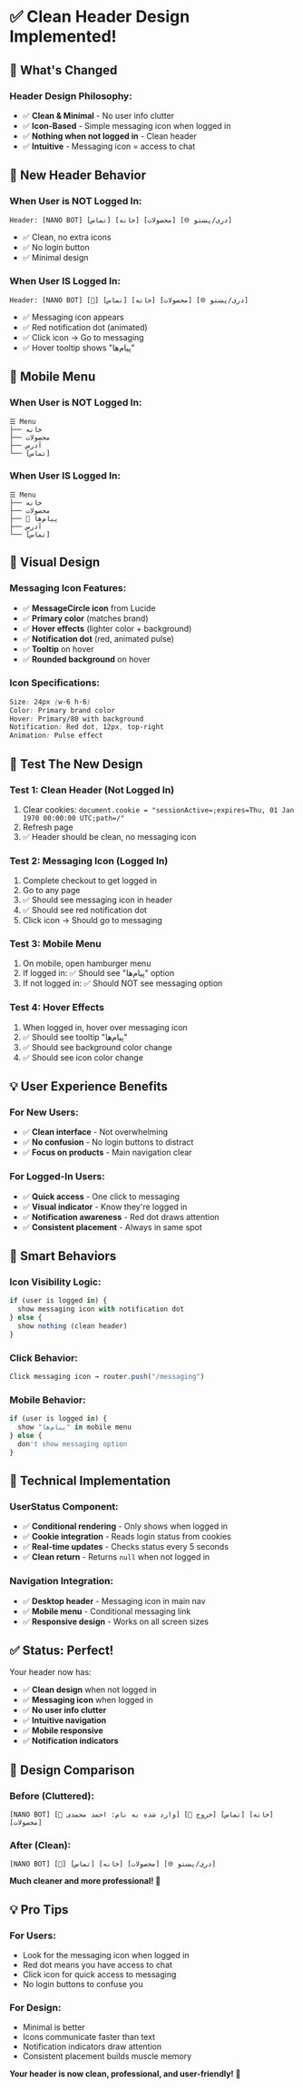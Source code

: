 # ✅ Clean Header Design Implemented!

## 🎨 What's Changed

### Header Design Philosophy:
- ✅ **Clean & Minimal** - No user info clutter
- ✅ **Icon-Based** - Simple messaging icon when logged in
- ✅ **Nothing when not logged in** - Clean header
- ✅ **Intuitive** - Messaging icon = access to chat

## 🎯 New Header Behavior

### When User is NOT Logged In:
```
Header: [NANO BOT] [تماس] [خانه] [محصولات] [🌐 دری/پښتو]
```
- ✅ Clean, no extra icons
- ✅ No login button
- ✅ Minimal design

### When User IS Logged In:
```
Header: [NANO BOT] [💬] [تماس] [خانه] [محصولات] [🌐 دری/پښتو]
```
- ✅ Messaging icon appears
- ✅ Red notification dot (animated)
- ✅ Click icon → Go to messaging
- ✅ Hover tooltip shows "پیام‌ها"

## 📱 Mobile Menu

### When User is NOT Logged In:
```
☰ Menu
├── خانه
├── محصولات
├── آدرس
└── [تماس]
```

### When User IS Logged In:
```
☰ Menu
├── خانه
├── محصولات
├── 💬 پیام‌ها
├── آدرس
└── [تماس]
```

## 🎨 Visual Design

### Messaging Icon Features:
- ✅ **MessageCircle icon** from Lucide
- ✅ **Primary color** (matches brand)
- ✅ **Hover effects** (lighter color + background)
- ✅ **Notification dot** (red, animated pulse)
- ✅ **Tooltip** on hover
- ✅ **Rounded background** on hover

### Icon Specifications:
```css
Size: 24px (w-6 h-6)
Color: Primary brand color
Hover: Primary/80 with background
Notification: Red dot, 12px, top-right
Animation: Pulse effect
```

## 🧪 Test The New Design

### Test 1: Clean Header (Not Logged In)
1. Clear cookies: `document.cookie = "sessionActive=;expires=Thu, 01 Jan 1970 00:00:00 UTC;path=/"`
2. Refresh page
3. ✅ Header should be clean, no messaging icon

### Test 2: Messaging Icon (Logged In)
1. Complete checkout to get logged in
2. Go to any page
3. ✅ Should see messaging icon in header
4. ✅ Should see red notification dot
5. Click icon → Should go to messaging

### Test 3: Mobile Menu
1. On mobile, open hamburger menu
2. If logged in: ✅ Should see "پیام‌ها" option
3. If not logged in: ✅ Should NOT see messaging option

### Test 4: Hover Effects
1. When logged in, hover over messaging icon
2. ✅ Should see tooltip "پیام‌ها"
3. ✅ Should see background color change
4. ✅ Should see icon color change

## 💡 User Experience Benefits

### For New Users:
- ✅ **Clean interface** - Not overwhelming
- ✅ **No confusion** - No login buttons to distract
- ✅ **Focus on products** - Main navigation clear

### For Logged-In Users:
- ✅ **Quick access** - One click to messaging
- ✅ **Visual indicator** - Know they're logged in
- ✅ **Notification awareness** - Red dot draws attention
- ✅ **Consistent placement** - Always in same spot

## 🎯 Smart Behaviors

### Icon Visibility Logic:
```javascript
if (user is logged in) {
  show messaging icon with notification dot
} else {
  show nothing (clean header)
}
```

### Click Behavior:
```javascript
Click messaging icon → router.push("/messaging")
```

### Mobile Behavior:
```javascript
if (user is logged in) {
  show "پیام‌ها" in mobile menu
} else {
  don't show messaging option
}
```

## 🔧 Technical Implementation

### UserStatus Component:
- ✅ **Conditional rendering** - Only shows when logged in
- ✅ **Cookie integration** - Reads login status from cookies
- ✅ **Real-time updates** - Checks status every 5 seconds
- ✅ **Clean return** - Returns `null` when not logged in

### Navigation Integration:
- ✅ **Desktop header** - Messaging icon in main nav
- ✅ **Mobile menu** - Conditional messaging link
- ✅ **Responsive design** - Works on all screen sizes

## ✅ Status: Perfect!

Your header now has:
- ✅ **Clean design** when not logged in
- ✅ **Messaging icon** when logged in
- ✅ **No user info clutter** 
- ✅ **Intuitive navigation**
- ✅ **Mobile responsive**
- ✅ **Notification indicators**

## 🎨 Design Comparison

### Before (Cluttered):
```
[NANO BOT] [👤 وارد شده به نام: احمد محمدی] [🚪 خروج] [تماس] [خانه] [محصولات]
```

### After (Clean):
```
[NANO BOT] [💬] [تماس] [خانه] [محصولات] [🌐 دری/پښتو]
```

**Much cleaner and more professional! 🎉**

## 💡 Pro Tips

### For Users:
- Look for the messaging icon when logged in
- Red dot means you have access to chat
- Click icon for quick access to messaging
- No login buttons to confuse you

### For Design:
- Minimal is better
- Icons communicate faster than text
- Notification indicators draw attention
- Consistent placement builds muscle memory

**Your header is now clean, professional, and user-friendly! 🚀**